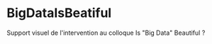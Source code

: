 BigDataIsBeatiful
=================

Support visuel de l'intervention au colloque Is "Big Data" Beautiful ?
